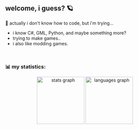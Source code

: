 ## welcome, i guess? 🪐

🌌 actually i don't know how to code, but i'm trying...
<br>
- i know C#, GML, Python, and maybe something more?
- trying to make games..
- i also like modding games.
<br>

### 📊 my statistics:

<div align="center">
  <img src="https://github-readme-stats.vercel.app/api?username=sxtw&hide_title=false&hide_rank=false&show_icons=true&include_all_commits=true&count_private=true&disable_animations=false&theme=date_night&locale=en&hide_border=false&order=1" height="150" alt="stats graph"  />
  <img src="https://github-readme-stats.vercel.app/api/top-langs?username=sxtw&locale=en&hide_title=false&layout=compact&card_width=320&langs_count=5&theme=date_night&hide_border=false&order=2" height="150" alt="languages graph"  />
</div>
